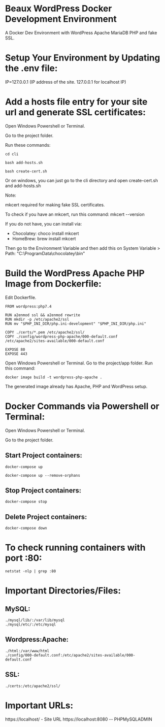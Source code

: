 # Beaux WordPress Docker Development Environment
A Docker Dev Environment with WordPress Apache MariaDB PHP and fake SSL.

# Setup Your Environment by Updating the .env file:
IP=127.0.0.1 (IP address of the site. 127.0.0.1 for localhost IP)

# Add a hosts file entry for your site url and generate SSL certificates:
Open Windows Powershell or Terminal. 

Go to the project folder.

Run these commands:

    cd cli

    bash add-hosts.sh

    bash create-cert.sh

Or on windows, you can just go to the cli directory and open create-cert.sh and add-hosts.sh

Note: 

mkcert required for making fake SSL certificates.

To check if you have an mkcert, run this command: mkcert --version

If you do not have, you can install via:

  - Chocolatey: choco install mkcert
  - HomeBrew: brew install mkcert

Then go to the Environment Variable and then add this on System Variable > Path: "C:\ProgramData\chocolatey\bin\"


# Build the WordPress Apache PHP Image from Dockerfile:
Edit Dockerfile.

    FROM wordpress:php7.4
    
    RUN a2enmod ssl && a2enmod rewrite
    RUN mkdir -p /etc/apache2/ssl
    RUN mv "$PHP_INI_DIR/php.ini-development" "$PHP_INI_DIR/php.ini"

    COPY ./certs/*.pem /etc/apache2/ssl/
    COPY ./config/wordpress-php-apache/000-default.conf /etc/apache2/sites-available/000-default.conf

    EXPOSE 80
    EXPOSE 443

Open Windows Powershell or Terminal. Go to the project/app folder. Run this command:

    docker image build -t wordpress-php-apache .

The generated image already has Apache, PHP and WordPress setup.


# Docker Commands via Powershell or Terminal:

Open Windows Powershell or Terminal. 

Go to the project folder.

## Start Project containers:

    docker-compose up
    
    docker-compose up --remove-orphans

## Stop Project containers:
    
    docker-compose stop

## Delete Project containers:

    docker-compose down


# To check running containers with port :80:

    netstat -nlp | grep :80


# Important Directories/Files:

## MySQL:

    ./mysql/lib/:/var/lib/mysql
    ./mysql/etc/:/etc/mysql

## Wordpress:Apache:
    
    ./html:/var/www/html
    ./config/000-default.conf:/etc/apache2/sites-available/000-default.conf

## SSL:
    
    ./certs:/etc/apache2/ssl/

# Important URLs:

https://localhost/ - Site URL
https://localhost:8080 -- PHPMySQLADMIN
